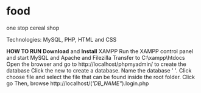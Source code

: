 # food
one stop cereal shop



Technologies: MySQL, PHP, HTML and CSS

**HOW TO RUN**
 **Download** and **Install** XAMPP 
Run the XAMPP control panel and start MySQL and Apache and Filezilla
Transfer to C:\xampp\htdocs 
Open the browser and go to http://localhost/phpmyadmin/ to create the database
Click the new to create a database.
Name the database ' '.
Click choose file and select the file that can be found inside the root folder.
Click go
Then, browse http://localhost/(*'DB_NAME"*).login.php
